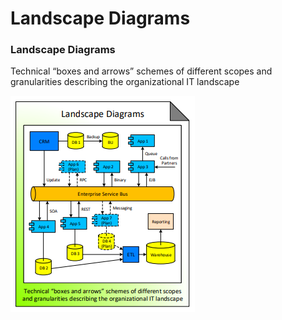 # Landscape Diagrams

### Landscape Diagrams

Technical “boxes and arrows” schemes of different scopes and granularities describing the organizational IT landscape

![Source: eaonapage.com](../../.gitbook/assets/csvlod_landscapes_landscape_diagrams.png)

### 

